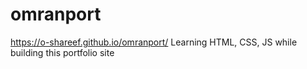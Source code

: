 # omranport
https://o-shareef.github.io/omranport/
Learning HTML, CSS, JS while building this portfolio site
